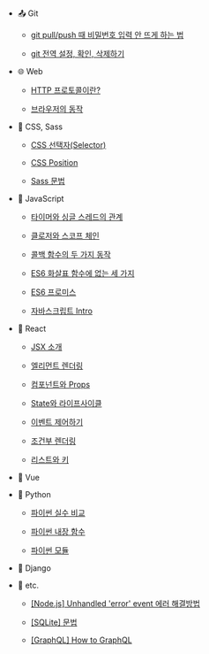 - :outbox_tray: Git

  - [git pull/push 때 비밀번호 입력 안 뜨게 하는 법](/git/credential-caching.md)

  - [git 전역 설정, 확인, 삭제하기](/git/git-config.md)

- :globe_with_meridians: Web

  - [HTTP 프로토콜이란?](/web/http-protocol.md)

  - [브라우저의 동작](/web/browser.md)

- :nail_care: CSS, Sass

  - [CSS 선택자(Selector)](/css-sass/css-selector.md)

  - [CSS Position](/css-sass/css-position.md)

  - [Sass 문법](/css-sass/sass-syntax.md)

- :lemon: JavaScript

  - [타이머와 싱글 스레드의 관계](/javascript/timer-thread.md)

  - [클로저와 스코프 체인](/javascript/closure-scope-chain.md)

  - [콜백 함수의 두 가지 동작](/javascript/sync-async-callback.md)

  - [ES6 화살표 함수에 없는 세 가지](/javascript/arrow-function.md)

  - [ES6 프로미스](/javascript/promise.md)

  - [자바스크립트 Intro](/javascript/190422.md)

- :peach: React

  - [JSX 소개](/react/introducing-jsx.md)

  - [엘리먼트 렌더링](/react/rendering-elements.md)

  - [컴포넌트와 Props](/react/components-and-props.md)

  - [State와 라이프사이클](/react/state-and-lifecycle.md)

  - [이벤트 제어하기](/react/handling-events.md)

  - [조건부 렌더링](/react/conditional-rendering.md)

  - [리스트와 키](/react/lists-and-keys.md)

- :green_apple: Vue

- :snake: Python

  - [파이썬 실수 비교](/python/comparing-float.md)

  - [파이썬 내장 함수](/python/builtin-functions.md)

  - [파이썬 모듈](/python/modules.md)

- :tangerine: Django

- :thought_balloon: etc.

  - [[Node.js] Unhandled 'error' event 에러 해결방법](/etc/node-listen-error.md)

  - [[SQLite] 문법](/etc/sqlite-syntax.md)

  - [[GraphQL] How to GraphQL](/etc/how-to-graphql.md)
